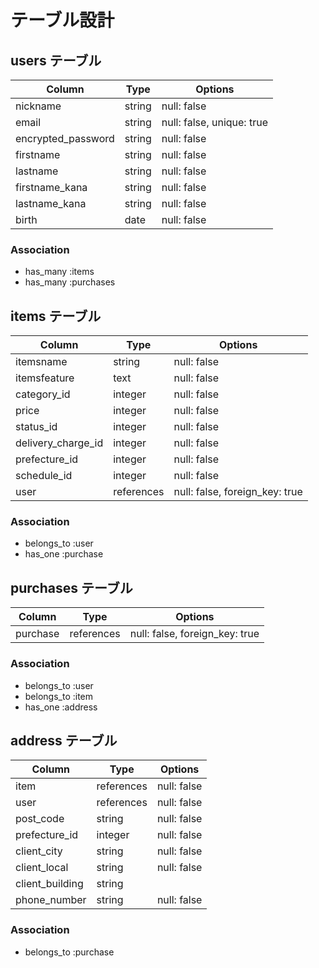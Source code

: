 # テーブル設計

## users テーブル

| Column             | Type   | Options                   |
| ------------------ | ------ | ------------------------- |
| nickname           | string | null: false               |
| email              | string | null: false, unique: true |
| encrypted_password | string | null: false               |
| firstname          | string | null: false               |
| lastname           | string | null: false               |
| firstname_kana     | string | null: false               |
| lastname_kana      | string | null: false               |
| birth              | date   | null: false               |

### Association

- has_many :items
- has_many :purchases

## items テーブル

| Column             | Type       | Options                        |
| ------------------ | ---------- | ------------------------------ |
| itemsname          | string     | null: false                    |
| itemsfeature       | text       | null: false                    |
| category_id        | integer    | null: false                    |
| price              | integer    | null: false                    |
| status_id          | integer    | null: false                    |
| delivery_charge_id | integer    | null: false                    |
| prefecture_id      | integer    | null: false                    |
| schedule_id        | integer    | null: false                    |
| user               | references | null: false, foreign_key: true |

### Association

- belongs_to :user
- has_one :purchase

## purchases テーブル

| Column   | Type       | Options                        |
| -------- | ---------- | ------------------------------ |
| purchase | references | null: false, foreign_key: true |

### Association

- belongs_to :user
- belongs_to :item
- has_one :address

## address テーブル

| Column          | Type       | Options     |
| --------------- | ---------- | ----------- |
| item            | references | null: false |
| user            | references | null: false |
| post_code       | string     | null: false |
| prefecture_id   | integer    | null: false |
| client_city     | string     | null: false |
| client_local    | string     | null: false |
| client_building | string     |             |
| phone_number    | string     | null: false |

### Association

- belongs_to :purchase
